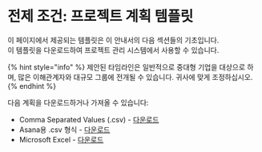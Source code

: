 # 전제 조건: 프로젝트 계획 템플릿

이 페이지에서 제공되는 템플릿은 이 안내서의 다음 섹션들의 기초입니다. \
이 템플릿을 다운로드하여 프로젝트 관리 시스템에서 사용할 수 있습니다.

{% hint style="info" %}
제안된 타임라인은 일반적으로 중대형 기업을 대상으로 하며, 많은 이해관계자와 대규모 그룹에 전개될 수 있습니다. 귀사에 맞게 조정하십시오.
{% endhint %}

다음 계획을 다운로드하거나 가져올 수 있습니다:

* Comma Separated Values (.csv) - [다운로드](https://assets.ctfassets.net/4un77bcsnjzw/4ZqTPC5c3dOTdMpV57M2iv/1693e20fc574f0a242aabbf65d6c8cab/Enterprise_Implementation_Project_Plan.csv)
* Asana용 .csv 형식 - [다운로드](https://assets.ctfassets.net/4un77bcsnjzw/4YKntIk3LCgQR1md1WIBjj/070d180fb166cf5d456482810dd78bac/Enterprise_Implementation_Project_Plan_-_Asana.csv)
* Microsoft Excel - [다운로드](https://assets.ctfassets.net/4un77bcsnjzw/xjJcNkrxgHohUVrHfQwUw/30d142f0712693469360b19491abe58c/Enterprise_Implementation_Project_Plan.xlsx)